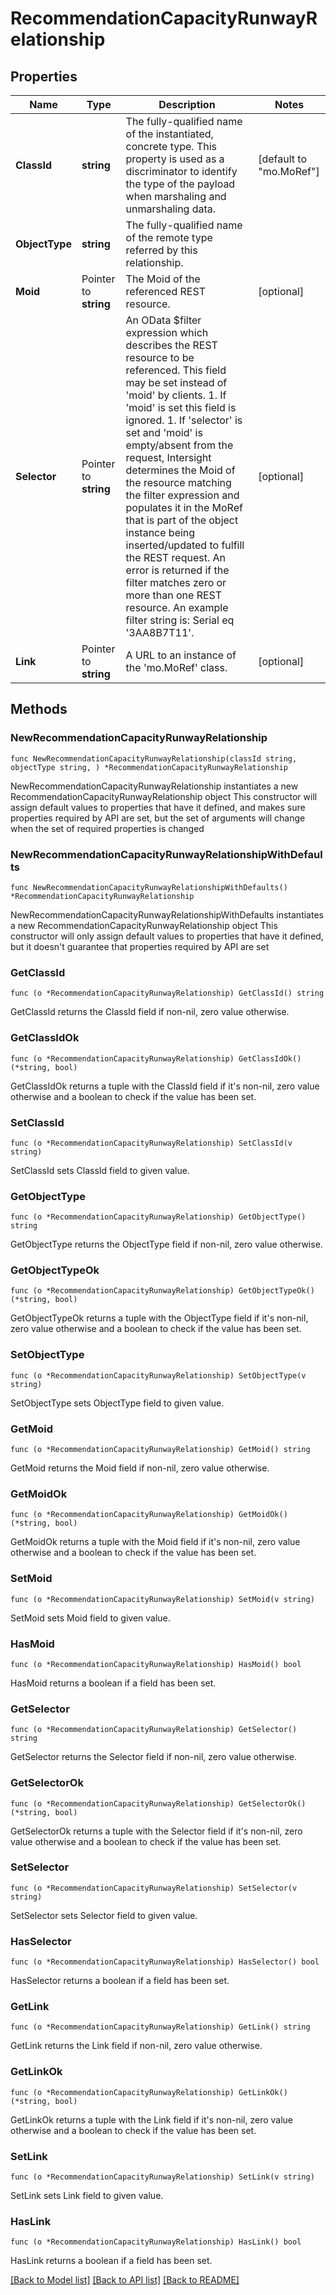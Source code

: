 # RecommendationCapacityRunwayRelationship

## Properties

Name | Type | Description | Notes
------------ | ------------- | ------------- | -------------
**ClassId** | **string** | The fully-qualified name of the instantiated, concrete type. This property is used as a discriminator to identify the type of the payload when marshaling and unmarshaling data. | [default to "mo.MoRef"]
**ObjectType** | **string** | The fully-qualified name of the remote type referred by this relationship. | 
**Moid** | Pointer to **string** | The Moid of the referenced REST resource. | [optional] 
**Selector** | Pointer to **string** | An OData $filter expression which describes the REST resource to be referenced. This field may be set instead of &#39;moid&#39; by clients. 1. If &#39;moid&#39; is set this field is ignored. 1. If &#39;selector&#39; is set and &#39;moid&#39; is empty/absent from the request, Intersight determines the Moid of the resource matching the filter expression and populates it in the MoRef that is part of the object instance being inserted/updated to fulfill the REST request. An error is returned if the filter matches zero or more than one REST resource. An example filter string is: Serial eq &#39;3AA8B7T11&#39;. | [optional] 
**Link** | Pointer to **string** | A URL to an instance of the &#39;mo.MoRef&#39; class. | [optional] 

## Methods

### NewRecommendationCapacityRunwayRelationship

`func NewRecommendationCapacityRunwayRelationship(classId string, objectType string, ) *RecommendationCapacityRunwayRelationship`

NewRecommendationCapacityRunwayRelationship instantiates a new RecommendationCapacityRunwayRelationship object
This constructor will assign default values to properties that have it defined,
and makes sure properties required by API are set, but the set of arguments
will change when the set of required properties is changed

### NewRecommendationCapacityRunwayRelationshipWithDefaults

`func NewRecommendationCapacityRunwayRelationshipWithDefaults() *RecommendationCapacityRunwayRelationship`

NewRecommendationCapacityRunwayRelationshipWithDefaults instantiates a new RecommendationCapacityRunwayRelationship object
This constructor will only assign default values to properties that have it defined,
but it doesn't guarantee that properties required by API are set

### GetClassId

`func (o *RecommendationCapacityRunwayRelationship) GetClassId() string`

GetClassId returns the ClassId field if non-nil, zero value otherwise.

### GetClassIdOk

`func (o *RecommendationCapacityRunwayRelationship) GetClassIdOk() (*string, bool)`

GetClassIdOk returns a tuple with the ClassId field if it's non-nil, zero value otherwise
and a boolean to check if the value has been set.

### SetClassId

`func (o *RecommendationCapacityRunwayRelationship) SetClassId(v string)`

SetClassId sets ClassId field to given value.


### GetObjectType

`func (o *RecommendationCapacityRunwayRelationship) GetObjectType() string`

GetObjectType returns the ObjectType field if non-nil, zero value otherwise.

### GetObjectTypeOk

`func (o *RecommendationCapacityRunwayRelationship) GetObjectTypeOk() (*string, bool)`

GetObjectTypeOk returns a tuple with the ObjectType field if it's non-nil, zero value otherwise
and a boolean to check if the value has been set.

### SetObjectType

`func (o *RecommendationCapacityRunwayRelationship) SetObjectType(v string)`

SetObjectType sets ObjectType field to given value.


### GetMoid

`func (o *RecommendationCapacityRunwayRelationship) GetMoid() string`

GetMoid returns the Moid field if non-nil, zero value otherwise.

### GetMoidOk

`func (o *RecommendationCapacityRunwayRelationship) GetMoidOk() (*string, bool)`

GetMoidOk returns a tuple with the Moid field if it's non-nil, zero value otherwise
and a boolean to check if the value has been set.

### SetMoid

`func (o *RecommendationCapacityRunwayRelationship) SetMoid(v string)`

SetMoid sets Moid field to given value.

### HasMoid

`func (o *RecommendationCapacityRunwayRelationship) HasMoid() bool`

HasMoid returns a boolean if a field has been set.

### GetSelector

`func (o *RecommendationCapacityRunwayRelationship) GetSelector() string`

GetSelector returns the Selector field if non-nil, zero value otherwise.

### GetSelectorOk

`func (o *RecommendationCapacityRunwayRelationship) GetSelectorOk() (*string, bool)`

GetSelectorOk returns a tuple with the Selector field if it's non-nil, zero value otherwise
and a boolean to check if the value has been set.

### SetSelector

`func (o *RecommendationCapacityRunwayRelationship) SetSelector(v string)`

SetSelector sets Selector field to given value.

### HasSelector

`func (o *RecommendationCapacityRunwayRelationship) HasSelector() bool`

HasSelector returns a boolean if a field has been set.

### GetLink

`func (o *RecommendationCapacityRunwayRelationship) GetLink() string`

GetLink returns the Link field if non-nil, zero value otherwise.

### GetLinkOk

`func (o *RecommendationCapacityRunwayRelationship) GetLinkOk() (*string, bool)`

GetLinkOk returns a tuple with the Link field if it's non-nil, zero value otherwise
and a boolean to check if the value has been set.

### SetLink

`func (o *RecommendationCapacityRunwayRelationship) SetLink(v string)`

SetLink sets Link field to given value.

### HasLink

`func (o *RecommendationCapacityRunwayRelationship) HasLink() bool`

HasLink returns a boolean if a field has been set.


[[Back to Model list]](../README.md#documentation-for-models) [[Back to API list]](../README.md#documentation-for-api-endpoints) [[Back to README]](../README.md)


